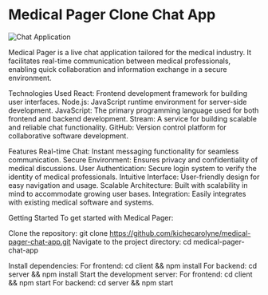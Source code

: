 # Medical Pager Clone Chat App

![Chat Application](https://i.ibb.co/hsvcw4V/image.png)

Medical Pager is a live chat application tailored for the medical industry. It facilitates real-time communication between medical professionals, enabling quick collaboration and information exchange in a secure environment.

Technologies Used
React: Frontend development framework for building user interfaces.
Node.js: JavaScript runtime environment for server-side development.
JavaScript: The primary programming language used for both frontend and backend development.
Stream: A service for building scalable and reliable chat functionality.
GitHub: Version control platform for collaborative software development.

Features
Real-time Chat: Instant messaging functionality for seamless communication.
Secure Environment: Ensures privacy and confidentiality of medical discussions.
User Authentication: Secure login system to verify the identity of medical professionals.
Intuitive Interface: User-friendly design for easy navigation and usage.
Scalable Architecture: Built with scalability in mind to accommodate growing user bases.
Integration: Easily integrates with existing medical software and systems.

Getting Started
To get started with Medical Pager:

Clone the repository: git clone https://github.com/kichecarolyne/medical-pager-chat-app.git
Navigate to the project directory: cd medical-pager-chat-app

Install dependencies:
For frontend: cd client && npm install
For backend: cd server && npm install
Start the development server:
For frontend: cd client && npm start
For backend: cd server && npm start
